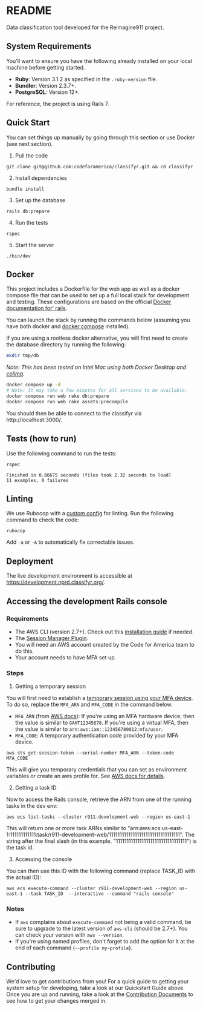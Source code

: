 # README

Data classification tool developed for the Reimagine911 project.

## System Requirements

You'll want to ensure you have the following already installed on your local machine before getting started.

- **Ruby**: Version 3.1.2 as specified in the `.ruby-version` file.
- **Bundler**: Version 2.3.7+.
- **PostgreSQL**: Version 12+.

For reference, the project is using Rails 7.

## Quick Start

You can set things up manually by going through this section or use Docker (see next section).

1. Pull the code

```
git clone git@github.com:codeforamerica/classifyr.git && cd classifyr
```

2. Install dependencies

```
bundle install
```

3. Set up the database

```
rails db:prepare
```

4. Run the tests

```
rspec
```

5. Start the server

```
./bin/dev
```

## Docker

This project includes a Dockerfile for the web app as well as a docker compose
file that can be used to set up a full local stack for development and testing.
These configurations are based on the official [Docker documentation for'
rails][1].

You can launch the stack by running the commands below (assuming you have both
docker and [docker compose][2] installed).

If you are using a rootless docker alternative, you will first need to create
the database directory by running the following:

```bash
mkdir tmp/db
```

_Note: This has been tested on Intel Mac using both Docker Desktop and
[colima][3]._

```bash
docker compose up -d
# Note: It may take a few minutes for all services to be available.
docker compose run web rake db:prepare
docker compose run web rake assets:precompile
```

You should then be able to connect to the classifyr via http://localhost:3000/.

[1]: https://docs.docker.com/samples/rails/
[2]: https://docs.docker.com/compose/
[3]: https://github.com/abiosoft/colima

## Tests (how to run)

Use the following command to run the tests:

```
rspec
```

```
Finished in 0.86675 seconds (files took 2.32 seconds to load)
11 examples, 0 failures
```

## Linting

We use Rubocop with a [custom config](.rubocop.yml) for linting. Run the following command to check the code:

```
rubocop
```

Add `-a` or `-A` to automatically fix correctable issues.

## Deployment

The live development environment is accessible at https://development.nprd.classifyr.org/.

## Accessing the development Rails console

### Requirements

- The AWS CLI (version 2.7+). Check out this [installation guide](https://docs.aws.amazon.com/cli/latest/userguide/getting-started-install.html) if needed.
- The [Session Manager Plugin](https://docs.aws.amazon.com/systems-manager/latest/userguide/session-manager-working-with-install-plugin.html).
- You will need an AWS account created by the Code for America team to do this.
- Your account needs to have MFA set up.

### Steps

1. Getting a temporary session

You will first need to establish a [temporary session using your MFA device](https://aws.amazon.com/premiumsupport/knowledge-center/authenticate-mfa-cli/). To do so, replace the `MFA_ARN` and `MFA_CODE` in the command below.

- `MFA_ARN` (from [AWS docs](https://aws.amazon.com/premiumsupport/knowledge-center/authenticate-mfa-cli/)): If you're using an MFA hardware device, then the value is similar to `GAHT12345678`. If you're using a virtual MFA, then the value is similar to `arn:aws:iam::123456789012:mfa/user`.
- `MFA_CODE`: A temporary authentication code provided by your MFA device.

```
aws sts get-session-token --serial-number MFA_ARN --token-code MFA_CODE
```

This will give you temporary credentials that you can set as environment variables or create an aws profile for. See [AWS docs for details](https://aws.amazon.com/premiumsupport/knowledge-center/authenticate-mfa-cli/).

2. Getting a task ID

Now to access the Rails console, retrieve the ARN from one of the running tasks in the dev env:

```
aws ecs list-tasks --cluster r911-development-web --region us-east-1
```

This will return one or more task ARNs similar to "arn:aws:ecs:us-east-1:111111111111:task/r911-development-web/111111111111111111111111111111111". The string after the final slash (in this example, "111111111111111111111111111111111") is the task id.

3. Accessing the console

You can then use this ID with the following command (replace TASK_ID with the actual ID):

```
aws ecs execute-command --cluster r911-development-web --region us-east-1 --task TASK_ID  --interactive --command "rails console"
```

### Notes

- If `aws` complains about `execute-command` not being a valid command, be sure to upgrade to the latest version of `aws-cli` (should be 2.7+). You can check your version with `aws --version`.
- If you're using named profiles, don't forget to add the option for it at the end of each command (`--profile my-profile`).

## Contributing

We'd love to get contributions from you! For a quick guide to getting your system setup for developing, take a look at our Quickstart Guide above. Once you are up and running, take a look at the [Contribution Documents](./CONTRIBUTING.md) to see how to get your changes merged in.
